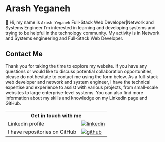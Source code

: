# Arash Yeganeh

‎‍🚀 Hi, my name is `Arash Yeganeh`
Full-Stack Web Developer|Network and Systems Engineer
I’m interested in learning and developing systems and trying to be helpful in the technology community. My activity is in Network and Systems engineering and Full-Stack Web Developer.



## Contact Me

Thank you for taking the time to explore my website. If you have any questions or would like to discuss potential collaboration opportunities, please do not hesitate to contact me using the form below. As a full-stack web developer and network and system engineer, I have the technical expertise and experience to assist with various projects, from small-scale websites to large enterprise-level systems. You can also find more information about my skills and knowledge on my Linkedin page and GitHub.

<table>
    <tr>
    	<th colspan="2" align="center">
        	Get in touch with me
        </th>
    </tr>
    <tr>
    	<td>
            Linkedin profile
        </td>
        <td>
        	<a href="https://www.linkedin.com/in/arash-yeganeh/"><img alt="linkedin" src="https://img.shields.io/badge/-Linkedin-0077B5?logo=linkedin&logoColor=white"/>
   			</a>
        </td>
    </tr>
    <tr>
    	<td>
        	I have repositories on GitHub
        </td>
        <td>
        	<a href="https://github.com/arashyeganeh?tab=repositories"><img alt="github" src="https://img.shields.io/badge/-GitHub-272727?logo=github&logoColor=white"/></a>
        </td>
    </tr>
</table>